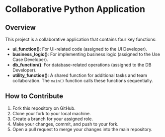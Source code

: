 # Collaborative Python Application

## Overview
This project is a collaborative application that contains four key functions:
- **ui_function()**: For UI-related code (assigned to the UI Developer).
- **business_logic()**: For implementing business logic (assigned to the Use Case Developer).
- **db_function()**: For database-related operations (assigned to the DB Developer).
- **utility_function()**: A shared function for additional tasks and team collaboration.
The `main()` function calls these functions sequentially.

## How to Contribute
1. Fork this repository on GitHub.
2. Clone your fork to your local machine.
3. Create a branch for your assigned role.
4. Make your changes, commit, and push to your fork.
5. Open a pull request to merge your changes into the main repository.


